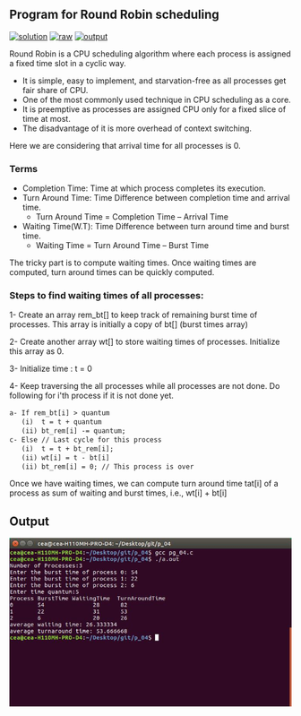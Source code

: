 ## Program for Round Robin scheduling

[![solution](https://img.shields.io/badge/View-Solution-blue.svg?logo=appveyor&longCache=true&style=for-the-badge)](https://github.com/KTU-CSE/System-Software-lab/blob/master/CPU%20Scheduling/RoundRobin/4.roundrobin.c)
[![raw](https://img.shields.io/badge/-raw-green.svg?logo=appveyor&longCache=true&style=for-the-badge )](https://github.com/KTU-CSE/System-Software-lab/raw/master/CPU%20Scheduling/RoundRobin/4.roundrobin.c)
[![output](https://img.shields.io/badge/-output-ff69b4.svg?logo=appveyor&longCache=true&style=for-the-badge)](https://github.com/KTU-CSE/System-Software-lab/blob/master/CPU%20Scheduling/RoundRobin/README.md#output)

Round Robin is a CPU scheduling algorithm where each process is assigned a fixed time slot in a cyclic way.

- It is simple, easy to implement, and starvation-free as all processes get fair share of CPU.
- One of the most commonly used technique in CPU scheduling as a core.
- It is preemptive as processes are assigned CPU only for a fixed slice of time at most.
- The disadvantage of it is more overhead of context switching.

Here we are considering that arrival time for all processes is 0.

### Terms

- Completion Time: Time at which process completes its execution.
- Turn Around Time: Time Difference between completion time and arrival time.
    - Turn Around Time = Completion Time – Arrival Time
- Waiting Time(W.T): Time Difference between turn around time and burst time.
    - Waiting Time = Turn Around Time – Burst Time

The tricky part is to compute waiting times. Once waiting times are computed, turn around times can be quickly computed.

### Steps to find waiting times of all processes:

1- Create an array rem_bt[] to keep track of remaining
   burst time of processes. This array is initially a 
   copy of bt[] (burst times array)

2- Create another array wt[] to store waiting times
   of processes. Initialize this array as 0.

3- Initialize time : t = 0

4- Keep traversing the all processes while all processes
   are not done. Do following for i'th process if it is
   not done yet.

    a- If rem_bt[i] > quantum
       (i)  t = t + quantum
       (ii) bt_rem[i] -= quantum;
    c- Else // Last cycle for this process
       (i)  t = t + bt_rem[i];
       (ii) wt[i] = t - bt[i]
       (ii) bt_rem[i] = 0; // This process is over

Once we have waiting times, we can compute turn around time tat[i] of a process as sum of waiting and burst times, i.e., wt[i] + bt[i]

## Output

![output_image](/.github/out_img/p_04_out.jpg)